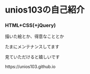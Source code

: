 # unios103の自己紹介
### HTML+CSS(+jQuery)
<p>描いた絵とか、得意なこととか<p>
<p>たまにメンテナンスしてます</p>
<p>見ていただけると嬉しいです</p>
https://unios103.github.io
